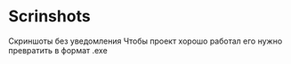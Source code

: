 # Scrinshots
Скриншоты без уведомления
Чтобы проект хорошо работал его нужно превратить в формат .exe
